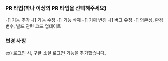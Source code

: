 ### PR 타입(하나 이상의 PR 타입을 선택해주세요)
-[] 기능 추가
-[] 기능 수정
-[] 기능 삭제
-[] 기획 변경
-[] 버그 수정
-[] 의존성, 환경 변수, 빌드 관련 코드 업데이트

### 변경 사항
ex) 로그인 시, 구글 소셜 로그인 기능을 추가했습니다.


